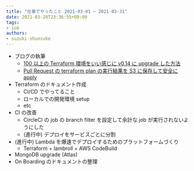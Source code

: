 ```yaml
---
title: "仕事でやったこと 2021-03-01 ~ 2021-03-31"
date: 2021-03-28T23:36:55+09:00
tags:
- job
authors:
- suzuki-shunsuke
---
```


* ブログの執筆
  * [100 以上の Terraform 環境をいい感じに v0.14 に upgrade した方法](https://blog.studysapuri.jp/entry/2021/03/12/080000)
  * [Pull Request の terraform plan の実行結果を S3 に保存して安全に apply](https://blog.studysapuri.jp/entry/2021/03/10/080000)
* Terraform のドキュメント作成
  * CI/CD でやってること
  * ローカルでの開発環境 setup
  * etc
* CI の改善
  * CircleCI の job の branch filter を設定して余計な job が実行されないようにした
  * (進行中) デプロイをサービスごとに分割
* (進行中) Lambda を爆速でデプロイするためのプラットフォームづくり
  * Terraform + lambroll + AWS CodeBuild
* MongoDB upgrade (Atlas)
* On Boarding のドキュメントの整理
